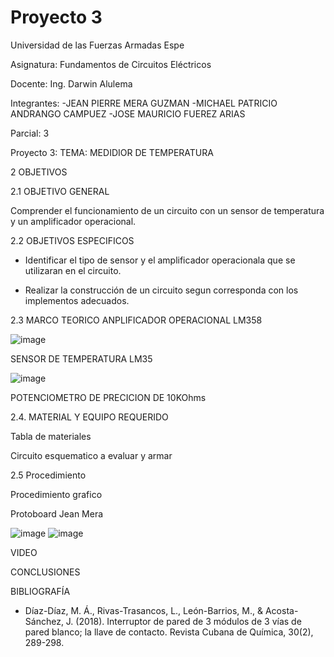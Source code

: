 # Proyecto 3

Universidad de las Fuerzas Armadas Espe

Asignatura: Fundamentos de Circuitos Eléctricos

Docente: Ing. Darwin Alulema

Integrantes: 
-JEAN PIERRE MERA GUZMAN 
-MICHAEL PATRICIO ANDRANGO CAMPUEZ 
-JOSE MAURICIO FUEREZ ARIAS

Parcial: 3

Proyecto 3: TEMA: MEDIDIOR DE TEMPERATURA

2 OBJETIVOS

2.1 OBJETIVO GENERAL

Comprender el funcionamiento de un circuito con un sensor de temperatura y un amplificador operacional.

2.2 OBJETIVOS ESPECIFICOS

* Identificar el tipo de sensor y el amplificador operacionala que se utilizaran en el circuito. 

* Realizar la construcción de un circuito segun corresponda con los implementos adecuados.

2.3 MARCO TEORICO
ANPLIFICADOR OPERACIONAL LM358

![image](https://user-images.githubusercontent.com/104911658/221890099-90e86eb3-a1ad-498a-85e1-986db1fb649b.png)

SENSOR DE TEMPERATURA LM35

![image](https://user-images.githubusercontent.com/104911658/221893183-f2630287-30ad-4749-a7e7-967921c8fe37.png)


POTENCIOMETRO DE PRECICION DE 10KOhms


2.4. MATERIAL Y EQUIPO REQUERIDO

Tabla de materiales



Circuito esquematico a evaluar y armar



2.5 Procedimiento



Procedimiento grafico

Protoboard Jean Mera 

![image](https://user-images.githubusercontent.com/104911658/221884301-eef6c4c7-2050-42e5-9302-039cd23529a9.png)
![image](https://user-images.githubusercontent.com/104911658/221884961-42a41135-f0bf-4bbc-a6fe-6d5912f731d1.png)


VIDEO



CONCLUSIONES

 


BIBLIOGRAFÍA

* Díaz-Díaz, M. Á., Rivas-Trasancos, L., León-Barrios, M., & Acosta-Sánchez, J. (2018). Interruptor de pared de 3 módulos de 3 vías de pared blanco; la llave de contacto. Revista Cubana de Química, 30(2), 289-298.

